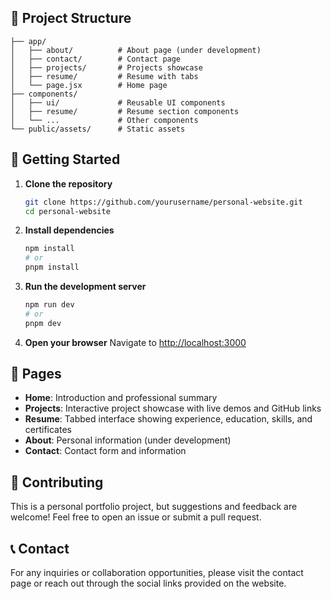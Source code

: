 ## 📁 Project Structure

```
├── app/
│   ├── about/          # About page (under development)
│   ├── contact/        # Contact page
│   ├── projects/       # Projects showcase
│   ├── resume/         # Resume with tabs
│   └── page.jsx        # Home page
├── components/
│   ├── ui/             # Reusable UI components
│   ├── resume/         # Resume section components
│   └── ...             # Other components
└── public/assets/      # Static assets
```

## 🚀 Getting Started

1. **Clone the repository**

   ```bash
   git clone https://github.com/yourusername/personal-website.git
   cd personal-website
   ```

2. **Install dependencies**

   ```bash
   npm install
   # or
   pnpm install
   ```

3. **Run the development server**

   ```bash
   npm run dev
   # or
   pnpm dev
   ```

4. **Open your browser**
   Navigate to [http://localhost:3000](http://localhost:3000)

## 📄 Pages

- **Home**: Introduction and professional summary
- **Projects**: Interactive project showcase with live demos and GitHub links
- **Resume**: Tabbed interface showing experience, education, skills, and certificates
- **About**: Personal information (under development)
- **Contact**: Contact form and information

## 🤝 Contributing

This is a personal portfolio project, but suggestions and feedback are welcome! Feel free to open an issue or submit a pull request.

## 📞 Contact

For any inquiries or collaboration opportunities, please visit the contact page or reach out through the social links provided on the website.
